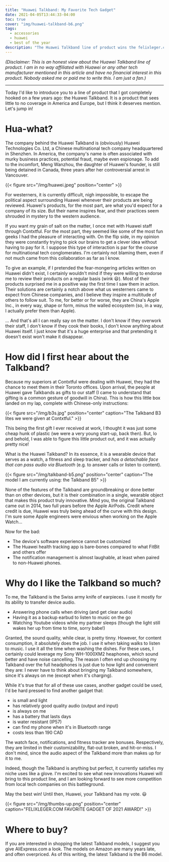 ```yaml
---
title: "Huawei Talkband: My Favorite Tech Gadget"
date: 2021-04-05T13:44:33-04:00
toc: true
cover: "img/huawei-talkband-b6.png"
tags:
  - accessories
  - huawei
  - best of the year
description: "The Huawei Talkband line of product wins the felixleger.com 'Favorite Gadget of 2021 Award'!"
---
```


*(Disclaimer: This is an honest view about the Huawei Talkband line of product. I am in no way affiliated with
Huawei or any other tech manufacturer mentioned in this article and have no financial interest in this
product. Nobody asked me or paid me to write this. I am just a fan.)*

---

Today I'd like to introduce you to a line of product that I got completely hooked on a few years ago: the
Huawei Talkband. It is a product that sees little to no coverage in America and Europe, but I think it
deserves mention. Let's jump in!

# Hua-what?

The company behind the Huawei Talkband is (obviously) Huawei Technologies Co. Ltd, a Chinese multinational tech
company headquartered in Shenzhen. In America, the company's name is often associated with murky business
practices, potential fraud, maybe even espionage. To add to the incomfort, Meng Wanzhou, the daughter of Huawei's
founder, is still being detained in Canada, three years after her controversial arrest in Vancouver.

{{< figure src="/img/huawei.jpeg" position="center" >}}

For westerners, it is currently difficult, nigh impossible, to escape the political aspect surrounding
Huawei whenever their products are being reviewed. Huawei's products, for the most part, are what you'd expect
for a company of its size. But their name inspires fear, and their practices seem shrouded in mystery to the
western audience.

If you want my grain of salt on the matter, I once met with Huawei staff through Contxtful. For the
most part, they seemed like some of the most fun geeks I had the pleasure of interacting with. On the
flip side, in my opinion they were constantly trying to pick our brains to get a clever idea without having to pay
for it. I suppose this type of interaction is par for the course for multinational tech conglomerates. I'm
certainly not blaming them, even if not much came from this collaboration as far as I know.

To give an example, if I pretended the fear-mongering articles written on Huawei didn't exist, I certainly
wouldn't mind if they were willing to endorse me to review their products on a regular basis (wink :smiley:). Most of their
products surprised me in a positive way the first time I saw them in action. Their solutions are certainly a
notch above what us westerners came to expect from Chinese companies, and I believe they inspire a multitude
of others to follow suit. To me, for better or for worse, they are China's Apple Inc., in every way, shape or
form, minus the walled ecosystem (so, in a way, I actually prefer them than Apple).

... And that's all I can really say on the matter. I don't know if they overwork their staff, I don't know if
they cook their books, I don't know anything about Huawei itself. I just know that it's a huge enterprise and that
pretending it doesn't exist won't make it disappear.

# How did I first hear about the Talkband?

Because my superiors at Contxtful were dealing with Huawei, they had the chance to meet them in their Toronto
offices. Upon arrival, the people at Huawei gave Talkbands as gifts to our staff (I came to understand that
gifting is a common gesture of goodwill in China). This is how this little box landed on my lap, complete with
Chinese-only instructions:

{{< figure src="/img/b3s.jpg" position="center" caption="The Talkband B3 lites we were given at Contxtful." >}}

This being the first gift I ever received at work, I thought it was just some cheap hunk of plastic (we were a
very young start-up, back then). But, lo and behold, I was able to figure this little product out, and it was
actually pretty nice!

What is the Huawei Talkband? In its essence, it is a wearable device that serves as a watch, a fitness and
sleep tracker, and *has a detachable face that can pass audio via Bluetooth* (e.g. to answer calls or listen to
content).

{{< figure src="/img/talkband-b5.png" position="center" caption="The model I am currently using: the Talkband B5" >}}

None of the features of the Talkband are groundbreaking or done better than on other devices, but it is their
combination in a single, wearable object that makes this product truly innovative. Mind you, the original Talkband came out in 2014, two full
years before the Apple AirPods. Credit where credit is due, Huawei was truly being ahead of the curve with
this design. I'm sure some Apple engineers were envious when working on the Apple Watch...

Now for the bad:

- The device's software experience cannot be customized
- The Huawei health tracking app is bare-bones compared to what FitBit and others offer
- The notification management is almost laughable, at least when paired to non-Huawei phones.

# Why do I like the Talkband so much?

To me, the Talkband is the Swiss army knife of earpieces. I use it mostly for its ability to transfer device
audio.

- Answering phone calls when driving (and get clear audio)
- Having it as a backup earbud to listen to music on the go
- Watching Youtube videos while my partner sleeps (though the light still wakes her up from time to time,
  sorry babe!)

Granted, the sound quality, while clear, is pretty tinny. However, for content consumption, it absolutely does
the job. I use it when taking walks to listen to music. I use it all the time when washing the dishes. For
these uses, I certainly could leverage my Sony WH-1000XM2 heaphones, which sound better and have noise cancelling.
The reason I often end up choosing my Talkband over the full headphones is just due to how light and
convenient they are: I never have to think about bringing my Talkband somewhere, since it's always on me (except when
it's charging).

While it's true that for all of these use cases, another gadget could be used, I'd be hard pressed to find
another gadget that:

- is small and light
- has relatively good quality audio (output and input)
- is always on me
- has a battery that lasts days
- is water resistant (IP57)
- can find my phone when it's in Bluetooth range
- costs less than 190 CAD

The watch face, notifications, and fitness tracker are bonuses. Respectively, they are limited in their
customizability, flat-out broken, and hit-or-miss. I don't mind, since the audio aspect of the Talkband more
than makes up for it to me.

Indeed, though the Talkband is anything but perfect, it currently satisfies my niche uses like a glove. I'm excited to see what
new innovations Huawei will bring to this product line, and I am looking forward to see more competition from
local tech companies on this battleground.

May the best win! Until then, Huawei, your Talkband has my vote. :smiley:

{{< figure src="/img/thumbs-up.png" position="center" caption="FELIXLEGER.COM FAVORITE GADGET OF 2021 AWARD!" >}}

# Where to buy?

If you are interested in shopping the latest Talkband models, I suggest you give AliExpress.com a look. The
models on Amazon are many years late, and often overpriced. As of this writing, the latest Talkband is the B6
model.
